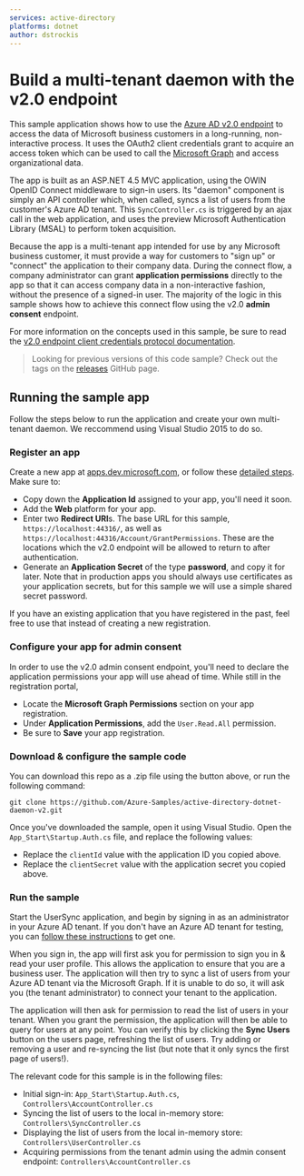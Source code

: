```yaml
---
services: active-directory
platforms: dotnet
author: dstrockis
---
```


# Build a multi-tenant daemon with the v2.0 endpoint
This sample application shows how to use the [Azure AD v2.0 endpoint](http://aka.ms/aadv2) to access the data of Microsoft business customers in a long-running, non-interactive process.  It uses the OAuth2 client credentials grant to acquire an access token which can be used to call the [Microsoft Graph](https://graph.microsoft.io) and access organizational data.

The app is built as an ASP.NET 4.5 MVC application, using the OWIN OpenID Connect middleware to sign-in users.  Its "daemon" component is simply an API controller which, when called, syncs a list of users from the customer's Azure AD tenant.  This `SyncController.cs` is triggered by an ajax call in the web application, and uses the preview Microsoft Authentication Library (MSAL) to perform token acquisition.

Because the app is a multi-tenant app intended for use by any Microsoft business customer, it must provide a way for customers to "sign up" or "connect" the application to their company data.  During the connect flow, a company administrator can grant **application permissions** directly to the app so that it can access company data in a non-interactive fashion, without the presence of a signed-in user.  The majority of the logic in this sample shows how to achieve this connect flow using the v2.0 **admin consent** endpoint.

For more information on the concepts used in this sample, be sure to read the [v2.0 endpoint client credentials protocol documentation](https://azure.microsoft.com/documentation/articles/active-directory-v2-protocols-oauth-client-creds).

> Looking for previous versions of this code sample? Check out the tags on the [releases](../../releases) GitHub page.

## Running the sample app
Follow the steps below to run the application and create your own multi-tenant daemon.  We reccommend using Visual Studio 2015 to do so.

### Register an app
Create a new app at [apps.dev.microsoft.com](https://apps.dev.microsoft.com), or follow these [detailed steps](https://docs.microsoft.com/azure/active-directory/develop/active-directory-v2-app-registration).  Make sure to:

- Copy down the **Application Id** assigned to your app, you'll need it soon.
- Add the **Web** platform for your app.
- Enter two **Redirect URI**s. The base URL for this sample, `https://localhost:44316/`, as well as `https://localhost:44316/Account/GrantPermissions`.  These are the locations which the v2.0 endpoint will be allowed to return to after authentication.
- Generate an **Application Secret** of the type **password**, and copy it for later.  Note that in production apps you should always use certificates as your application secrets, but for this sample we will use a simple shared secret password.

If you have an existing application that you have registered in the past, feel free to use that instead of creating a new registration.

### Configure your app for admin consent
In order to use the v2.0 admin consent endpoint, you'll need to declare the application permissions your app will use ahead of time.  While still in the registration portal,

- Locate the **Microsoft Graph Permissions** section on your app registration.
- Under **Application Permissions**, add the `User.Read.All` permission.
- Be sure to **Save** your app registration.

### Download & configure the sample code
You can download this repo as a .zip file using the button above, or run the following command:

`git clone https://github.com/Azure-Samples/active-directory-dotnet-daemon-v2.git`

Once you've downloaded the sample, open it using Visual Studio.  Open the `App_Start\Startup.Auth.cs` file, and replace the following values:

- Replace the `clientId` value with the application ID you copied above.
- Replace the `clientSecret` value with the application secret you copied above.

### Run the sample
Start the UserSync application, and begin by signing in as an administrator in your Azure AD tenant.  If you don't have an Azure AD tenant for testing, you can [follow these instructions](https://azure.microsoft.com/documentation/articles/active-directory-howto-tenant/) to get one.

When you sign in, the app will first ask you for permission to sign you in & read your user profile.  This allows the application to ensure that you are a business user.  The application will then try to sync a list of users from your Azure AD tenant via the Microsoft Graph.  If it is unable to do so, it will ask you (the tenant administrator) to connect your tenant to the application.

The application will then ask for permission to read the list of users in your tenant.  When you grant the permission, the application will then be able to query for users at any point.  You can verify this by clicking the **Sync Users** button on the users page, refreshing the list of users.  Try adding or removing a user and re-syncing the list (but note that it only syncs the first page of users!).

The relevant code for this sample is in the following files:

- Initial sign-in: `App_Start\Startup.Auth.cs`, `Controllers\AccountController.cs`
- Syncing the list of users to the local in-memory store: `Controllers\SyncController.cs`
- Displaying the list of users from the local in-memory store: `Controllers\UserController.cs`
- Acquiring permissions from the tenant admin using the admin consent endpoint: `Controllers\AccountController.cs`



